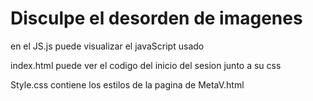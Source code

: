 <h1>Disculpe el desorden de imagenes</h1>
<p>en el JS.js puede visualizar el javaScript usado</p>
<p>index.html puede ver el codigo del inicio del sesion junto a su css</p>
<p>Style.css contiene los estilos de la pagina de MetaV.html</p>
